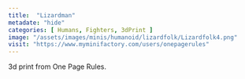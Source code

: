 ```yaml
---
title:  "Lizardman"
metadate: "hide"
categories: [ Humans, Fighters, 3dPrint ]
image: "/assets/images/minis/humanoid/lizardfolk/Lizardfolk4.png"
visit: "https://www.myminifactory.com/users/onepagerules"
---
```

3d print from One Page Rules.